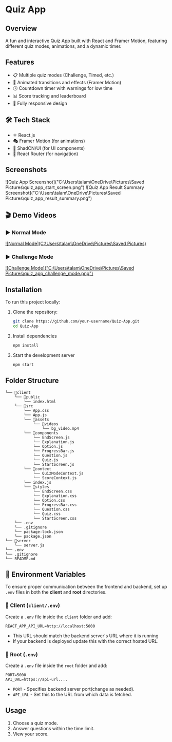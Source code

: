 # Quiz App

## Overview
A fun and interactive Quiz App built with React and Framer Motion, featuring different quiz modes, animations, and a dynamic timer.

## Features
- 📋 Multiple quiz modes (Challenge, Timed, etc.)
- 🎨 Animated transitions and effects (Framer Motion)
- 🕒 Countdown timer with warnings for low time
- 📊 Score tracking and leaderboard
- 📱 Fully responsive design

## 🛠 Tech Stack
- ⚛️ React.js
- 🎭 Framer Motion (for animations)
- 🎨 ShadCN/UI (for UI components)
- 🔗 React Router (for navigation)

## Screenshots
![Quiz App Screenshot]("C:\Users\talam\OneDrive\Pictures\Saved Pictures\quiz_app_start_screen.png")
![Quiz App Result Summary Screenshot]("C:\Users\talam\OneDrive\Pictures\Saved Pictures\quiz_app_result_summary.png")

## 🎬 Demo Videos

### ▶️ Normal Mode
[![Normal Mode](C:\Users\talam\OneDrive\Pictures\Saved Pictures)]("C:\Users\talam\Videos\Quiz_normal_mode.mkv")

### ▶️ Challenge Mode
[![Challenge Mode]("C:\Users\talam\OneDrive\Pictures\Saved Pictures\quiz_app_challenge_mode.png")]("C:\Users\talam\Videos\Quiz_challenge_mode.mkv")

## Installation
To run this project locally:

1. Clone the repository:
   ```sh
   git clone https://github.com/your-username/Quiz-App.git
   cd Quiz-App
   ```
2. Install dependencies
    ```sh
    npm install
    ```
3. Start the development server
    ```sh
    npm start
    ```

## Folder Structure

```
└── 📁client
    └── 📁public
        └── index.html
    └── 📁src
        └── App.css
        └── App.js
        └── 📁assets
            └── 📁videos
                └── bg_video.mp4
        └── 📁components
            └── EndScreen.js
            └── Explanation.js
            └── Option.js
            └── ProgressBar.js
            └── Question.js
            └── Quiz.js
            └── StartScreen.js
        └── 📁context
            └── QuizModeContext.js
            └── ScoreContext.js
        └── index.js
        └── 📁styles
            └── EndScreen.css
            └── Explanation.css
            └── Option.css
            └── ProgressBar.css
            └── Question.css
            └── Quiz.css
            └── StartScreen.css
    └── .env
    └── .gitignore
    └── package-lock.json
    └── package.json
└── 📁server
    └── server.js
└── .env
└── .gitignore
└── README.md
```


## 🔧 Environment Variables

To ensure proper communication between the frontend and backend, set up `.env` files in both the **client** and **root** directories.

### 📂 Client (`client/.env`)
Create a `.env` file inside the `client` folder and add:

```env
REACT_APP_API_URL=http://localhost:5000
```

- This URL should match the backend server's URL where it is running
- If your backend is deployed update this with the correct hosted URL.

### 📂 Root (`.env`)
Create a `.env` file inside the `root` folder and add:

```env
PORT=5000
API_URL=https://api-url....
```

- `PORT` - Specifies backend server port(change as needed).
- `API_URL` - Set this to the URL from which data is fetched.

## Usage
1. Choose a quiz mode.
2. Answer questions within the time limit.
3. View your score.